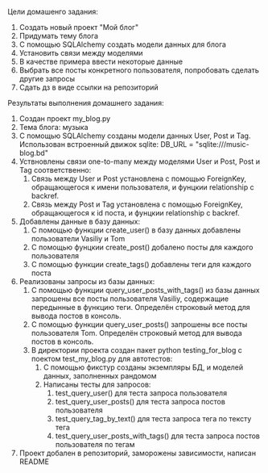 Цели домашенго задания:
1. Создать новый проект "Мой блог"
2. Придумать тему блога
3. С помощью SQLAlchemy создать модели данных для блога
4. Установить связи между моделями
5. В качестве примера ввести некоторые данные
6. Выбрать все посты конкретного пользователя, попробовать сделать другие запросы
7. Сдать дз в виде ссылки на репозиторий

Результаты выполнения домашнего задания:
1. Создан проект my_blog.py
2. Тема блога: музыка
3. С помощью SQLAlchemy созданы модели данных User, Post и Tag. Использован встроенный движок sqlite:
   DB_URL = "sqlite:///music-blog.bd"
4. Уствновлены связи one-to-many между моделями User и Post, Post и Tag соответственно:
   1. Связь между User и Post установлена с помощью ForeignKey, обращающегося к имени пользователя, и фунцкии relationship c backref.
   2. Связь между Post и Tag установлена с помощью ForeignKey, обращающегося к id поста, и фунцкии relationship c backref.
5. Добавлены данные в базу данных:
   1. С помощью функции create_user() в базу данных добавлены пользователи Vasiliy и Tom
   2. С помощью фунцкии create_post() добалено посты для каждого пользователя
   3. С помощью функции create_tags() добавлены теги для каждого поста
6. Реализованы запросы из базы данных:
   1. С помощью функции query_user_posts_with_tags() из базы данных запрошены все посты пользователя Vasiliy, содержащие передынные в функцию теги. Определён строковый метод для вывода постов в консоль.
   2. С помощью функции query_user_posts() запрошены все посты пользователя Tom. Определён строковый метод для вывода постов в консоль.
   3. В директории проекта создан пакет python testing_for_blog с поектом test_my_blog.py для автотестов:
      1. С помощью фикстур созданы экземпляры БД, и моделей данных, заполненных рандомом
      2. Написаны тесты для запросов:
         1. test_query_user() для теста запроса пользователя
         2. test_query_user_posts() для теста запроса постов пользователя
         3. test_query_tag_by_text() для теста запроса тега по тексту тега
         4. test_query_user_posts_with_tags() для теста запроса постов пользователя по тегам
7. Проект добален в репозиторий, заморожены зависимости, написан README